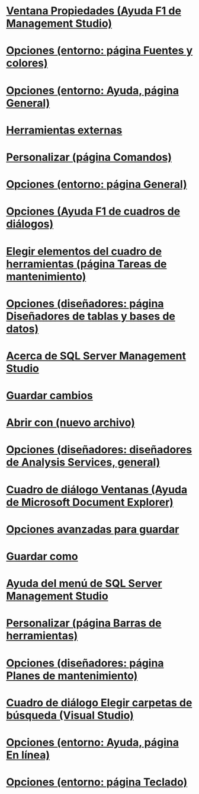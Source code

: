 # [Ventana Propiedades (Ayuda F1 de Management Studio)](properties-window-f1-help-management-studio.md)
# [Opciones (entorno: página Fuentes y colores)](options-environment-fonts-and-colors-page.md)
# [Opciones (entorno: Ayuda, página General)](options-environment-help-general-page.md)
# [Herramientas externas](external-tools.md)
# [Personalizar (página Comandos)](customize-commands-page.md)
# [Opciones (entorno: página General)](options-environment-general-page.md)
# [Opciones (Ayuda F1 de cuadros de diálogos)](options-dialog-boxes-f1-help.md)
# [Elegir elementos del cuadro de herramientas (página Tareas de mantenimiento)](choose-toolbox-items-maintenance-tasks-page.md)
# [Opciones (diseñadores: página Diseñadores de tablas y bases de datos)](options-designers-table-and-database-designers-page.md)
# [Acerca de SQL Server Management Studio](about-sql-server-management-studio.md)
# [Guardar cambios](save-changes.md)
# [Abrir con (nuevo archivo)](open-with-new-file.md)
# [Opciones (diseñadores: diseñadores de Analysis Services, general)](options-designers-analysis-services-designers-general.md)
# [Cuadro de diálogo Ventanas (Ayuda de Microsoft Document Explorer)](windows-dialog-box-microsoft-document-explorer-help.md)
# [Opciones avanzadas para guardar](advanced-save-options.md)
# [Guardar como](save-as.md)
# [Ayuda del menú de SQL Server Management Studio](sql-server-management-studio-menu-help.md)
# [Personalizar (página Barras de herramientas)](customize-toolbars-page.md)
# [Opciones (diseñadores: página Planes de mantenimiento)](options-designers-maintenance-plans-page.md)
# [Cuadro de diálogo Elegir carpetas de búsqueda (Visual Studio)](choose-search-folders-dialog-box-visual-studio.md)
# [Opciones (entorno: Ayuda, página En línea)](options-environment-help-online-page.md)
# [Opciones (entorno: página Teclado)](options-environment-keyboard-page.md)

